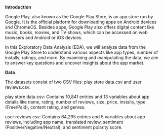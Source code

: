 **Introduction**

Google Play, also known as the Google Play Store, is an app store run by Google. It is the official platform for downloading apps on Android devices and ChromeOS. Besides apps, Google Play also offers digital content like music, books, movies, and TV shows, which can be accessed on web browsers and Android or iOS devices.

In this Exploratory Data Analysis (EDA), we will analyze data from the Google Play Store to understand various aspects like app types, number of installs, ratings, and more. By examining and manipulating the data, we aim to answer key questions and uncover insights about the app market.

**Data**

The datasets consist of two CSV files: play store data.csv and user reviews.csv.

play store data.csv: Contains 10,841 entries and 13 variables about app details like name, rating, number of reviews, size, price, installs, type (Free/Paid), content rating, and genres.

user reviews.csv: Contains 64,295 entries and 5 variables about app reviews, including app name, translated review, sentiment (Positive/Negative/Neutral), and sentiment polarity score.
